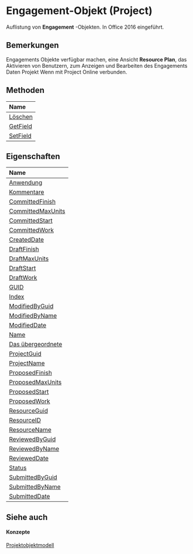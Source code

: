
# Engagement-Objekt (Project)

Auflistung von  **Engagement** -Objekten. In Office 2016 eingeführt.


## Bemerkungen

Engagements Objekte verfügbar machen, eine Ansicht  **Resource Plan**, das Aktivieren von Benutzern, zum Anzeigen und Bearbeiten des Engagements Daten Projekt Wenn mit Project Online verbunden.


## Methoden
<a name="methods"> </a>



|**Name**|
|:-----|
|[Löschen](87c34ec9-157f-5f76-150d-036161f35363.md)|
|[GetField](2c16e270-d7ad-e085-437f-a401cd10f26e.md)|
|[SetField](2f5f578f-a172-512c-1309-6910018281f0.md)|

## Eigenschaften
<a name="properties"> </a>



|**Name**|
|:-----|
|[Anwendung](c5f3a831-22e9-a747-30c7-997ac97ff3e9.md)|
|[Kommentare](3d0a850a-6edf-e359-4c2d-dbba1c7c5d6e.md)|
|[CommittedFinish](9f2e166d-a609-1816-3c52-3127e3f21dd0.md)|
|[CommittedMaxUnits](84765743-234a-e293-9d3a-e6dd1a51790b.md)|
|[CommittedStart](793a9ba6-5250-54af-4f26-349abf59d5fc.md)|
|[CommittedWork](cd30cfc3-b1fa-19e2-49a1-f77eab1981d6.md)|
|[CreatedDate](22ad79fa-2d98-4f79-d5ed-91ac93c2b5c9.md)|
|[DraftFinish](ae298776-46f2-c39a-5fa4-9b56499526d5.md)|
|[DraftMaxUnits](fa77a2ac-445f-ccbd-88fc-b8bd66e31783.md)|
|[DraftStart](352ffdd1-364b-ec22-286f-babf39bf6bb5.md)|
|[DraftWork](dfcc1702-1004-bf5b-c70f-88e30c331304.md)|
|[GUID](bd65661c-982d-8a1d-8d1b-24a41c9c5abd.md)|
|[Index](5d55800f-ea9f-de13-e81e-d6450e0297cb.md)|
|[ModifiedByGuid](390a65a7-21c1-bd3d-da88-a62108287465.md)|
|[ModifiedByName](97a04489-324b-454b-66a8-3a5915bfd5cb.md)|
|[ModifiedDate](a15d070c-f714-267a-b0bc-8ae9920bc68c.md)|
|[Name](f889308f-e395-67da-5691-c7a53a1856f3.md)|
|[Das übergeordnete](33522e59-e840-b3af-79f3-3f92035853d9.md)|
|[ProjectGuid](93dfc0f4-06ad-7c4b-de6b-e224a5151689.md)|
|[ProjectName](b1a82d6e-850d-e519-1d17-1699b1ecb56f.md)|
|[ProposedFinish](2c2233f2-ee0b-5054-1300-ed4afdfd4c5f.md)|
|[ProposedMaxUnits](e0cee0d4-b9b8-9368-18dc-d39733996ec8.md)|
|[ProposedStart](ba467fd7-2930-a8b1-6477-0b28a731b9af.md)|
|[ProposedWork](85a93a89-8516-b72b-7aff-3b738a419547.md)|
|[ResourceGuid](9b92c2a6-891d-c7d0-97a8-aee2deee7277.md)|
|[ResourceID](11a1cb67-e799-5dbb-8361-8668a991eaee.md)|
|[ResourceName](0fd48448-b63c-207c-6aa3-eae693ea47e8.md)|
|[ReviewedByGuid](f7080dbb-93f2-fe06-38c2-ed56fd3d73c0.md)|
|[ReviewedByName](264c2472-cf6d-7fb5-956d-857c40a016b9.md)|
|[ReviewedDate](a7cddc80-6ebe-7fd7-553c-ad7f478b8cab.md)|
|[Status](d928fab4-e451-2384-8b0d-1493b444b390.md)|
|[SubmittedByGuid](48885af4-e230-b4df-ae40-b1a285080e89.md)|
|[SubmittedByName](1b310aec-2e0d-1386-c3ba-875356abd704.md)|
|[SubmittedDate](b241f0da-0a2c-3faf-4a3b-44bfa327e3b5.md)|

## Siehe auch
<a name="properties"> </a>


#### Konzepte


[Projektobjektmodell](900b167b-88ec-ea88-15b7-27bb90c22ac6.md)